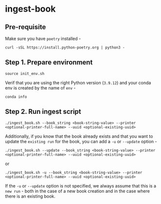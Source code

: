 # ingest-book

## Pre-requisite

Make sure you have `poetry` installed - 

```shell
curl -sSL https://install.python-poetry.org | python3 -
```

## Step 1. Prepare environment

```shell
source init_env.sh
```

Verif that you are using the right Python version (`3.9.12`) and your conda env is created by the name of `env` - 

```shell
conda info
```

## Step 2. Run ingest script
```shell
./ingest_book.sh --book_string <book-string-value> --printer <optional-printer-full-name> --uuid <optional-existing-uuid>
```

Additionally, if you know that the book already exists and that you want to update the `existing run` for the book, you can add a `-u` or `--update` option - 

```shell
./ingest_book.sh --update --book_string <book-string-value> --printer <optional-printer-full-name> --uuid <optional-existing-uuid>
```
or
```shell
./ingest_book.sh -u --book_string <book-string-value> --printer <optional-printer-full-name> --uuid <optional-existing-uuid>
```

If the `-u` or `--update` option is not specified, we always assume that this is a `new run` - both in the case of a new book creation and 
in the case where there is an existing book. 